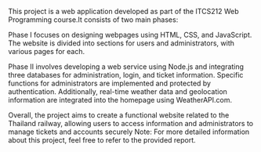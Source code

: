This project is a web application developed as part of the ITCS212 Web Programming course.It consists of two main phases:

Phase I focuses on designing webpages using HTML, CSS, and JavaScript. The website is divided into sections for users and administrators, with various pages for each.

Phase II involves developing a web service using Node.js and integrating three databases for administration, login, and ticket information. Specific functions for administrators are implemented and protected by authentication. Additionally, real-time weather data and geolocation information are integrated into the homepage using WeatherAPI.com.

Overall, the project aims to create a functional website related to the Thailand railway, allowing users to access information and administrators to manage tickets and accounts securely
Note: For more detailed information about this project, feel free to refer to the provided report.
